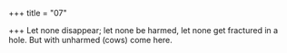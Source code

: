 +++
title = "07"

+++
Let none disappear; let none be harmed, let none get fractured in a hole. But with unharmed (cows) come here.
